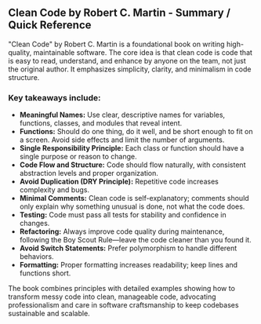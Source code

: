 ## Clean Code by Robert C. Martin - Summary / Quick Reference

"Clean Code" by Robert C. Martin is a foundational book on writing high-quality, maintainable software. The core idea is that clean code is code that is easy to read, understand, and enhance by anyone on the team, not just the original author. It emphasizes simplicity, clarity, and minimalism in code structure.

### Key takeaways include:

- **Meaningful Names:** Use clear, descriptive names for variables, functions, classes, and modules that reveal intent.
- **Functions:** Should do one thing, do it well, and be short enough to fit on a screen. Avoid side effects and limit the number of arguments.
- **Single Responsibility Principle:** Each class or function should have a single purpose or reason to change.
- **Code Flow and Structure:** Code should flow naturally, with consistent abstraction levels and proper organization.
- **Avoid Duplication (DRY Principle):** Repetitive code increases complexity and bugs.
- **Minimal Comments:** Clean code is self-explanatory; comments should only explain why something unusual is done, not what the code does.
- **Testing:** Code must pass all tests for stability and confidence in changes.
- **Refactoring:** Always improve code quality during maintenance, following the Boy Scout Rule—leave the code cleaner than you found it.
- **Avoid Switch Statements:** Prefer polymorphism to handle different behaviors.
- **Formatting:** Proper formatting increases readability; keep lines and functions short.

The book combines principles with detailed examples showing how to transform messy code into clean, manageable code, advocating professionalism and care in software craftsmanship to keep codebases sustainable and scalable.

